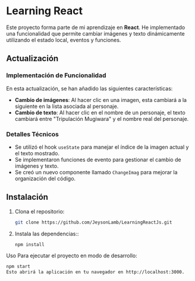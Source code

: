 # Learning React

Este proyecto forma parte de mi aprendizaje en **React**. He implementado una funcionalidad que permite cambiar imágenes y texto dinámicamente utilizando el estado local, eventos y funciones.

## Actualización

### Implementación de Funcionalidad

En esta actualización, se han añadido las siguientes características:

- **Cambio de imágenes**: Al hacer clic en una imagen, esta cambiará a la siguiente en la lista asociada al personaje.
- **Cambio de texto**: Al hacer clic en el nombre de un personaje, el texto cambiará entre "Tripulación Mugiwara" y el nombre real del personaje.

### Detalles Técnicos

- Se utilizó el hook `useState` para manejar el índice de la imagen actual y el texto mostrado.
- Se implementaron funciones de evento para gestionar el cambio de imágenes y texto.
- Se creó un nuevo componente llamado `ChangeImag` para mejorar la organización del código.

## Instalación

1. Clona el repositorio:
   ```bash
   git clone https://github.com/JeysonLamb/LearningReactJs.git

2. Instala las dependencias::
   ```bash
   npm install


Uso
Para ejecutar el proyecto en modo de desarrollo:
 ```bash
npm start
Esto abrirá la aplicación en tu navegador en http://localhost:3000.
